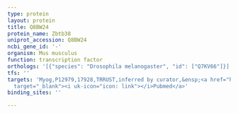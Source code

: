 ```yaml
---
type: protein
layout: protein
title: Q8BW24
protein_name: Zbtb38
uniprot_accession: Q8BW24
ncbi_gene_id: '-'
organism: Mus musculus
function: transcription factor
orthologs: '[{"species": "Drosophila melanogaster", "id": ["Q7KV66"]}]'
tfs: ''
targets: 'Myog,P12979,17928,TRRUST,inferred by curator,&ensp;<a href="https://www.ncbi.nlm.nih.gov/pubmed/?term=29087512%5Buid%5D+OR+21625269%5Buid%5D"
  target="_blank"><i uk-icon="icon: link"></i>Pubmed</a>'
binding_sites: ''

---
```

